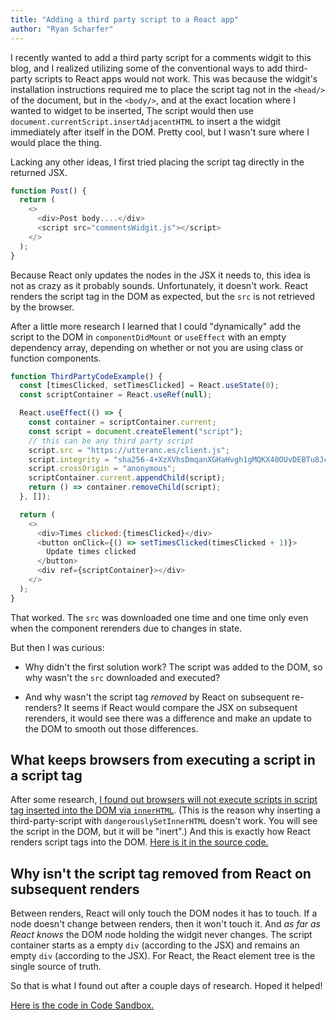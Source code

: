 ```yaml
---
title: "Adding a third party script to a React app"
author: "Ryan Scharfer"
---
```


I recently wanted to add a third party script for a comments widgit to this blog, and I realized utilizing some of the conventional ways to add third-party scripts to React apps would not work. This was because the widgit's installation instructions required me to place the script tag not in the `<head/>` of the document, but in the `<body/>`, and at the exact location where I wanted to widget to be inserted, The script would then use `document.currentScript.insertAdjacentHTML` to insert a the widgit immediately after itself in the DOM. Pretty cool, but I wasn't sure where I would place the thing.

Lacking any other ideas, I first tried placing the script tag directly in the returned JSX.

```javascript
function Post() {
  return (
    <>
      <div>Post body....</div>
      <script src="commentsWidgit.js"></script>
    </>
  );
}
```

Because React only updates the nodes in the JSX it needs to, this idea is not as crazy as it probably sounds. Unfortunately, it doesn't work. React renders the script tag in the DOM as expected, but the `src` is not retrieved by the browser.

After a little more research I learned that I could "dynamically" add the script to the DOM in `componentDidMount` or `useEffect` with an empty dependency array, depending on whether or not you are using class or function components.

```javascript
function ThirdPartyCodeExample() {
  const [timesClicked, setTimesClicked] = React.useState(0);
  const scriptContainer = React.useRef(null);

  React.useEffect(() => {
    const container = scriptContainer.current;
    const script = document.createElement("script");
    // this can be any third party script
    script.src = "https://utteranc.es/client.js";
    script.integrity = "sha256-4+XzXVhsDmqanXGHaHvgh1gMQKX40OUvDEBTu8JcmNs=";
    script.crossOrigin = "anonymous";
    scriptContainer.current.appendChild(script);
    return () => container.removeChild(script);
  }, []);

  return (
    <>
      <div>Times clicked:{timesClicked}</div>
      <button onClick={() => setTimesClicked(timesClicked + 1)}>
        Update times clicked
      </button>
      <div ref={scriptContainer}></div>
    </>
  );
}
```

That worked. The `src` was downloaded one time and one time only even when the component rerenders due to changes in state.

But then I was curious:

- Why didn't the first solution work? The script was added to the DOM, so why wasn't the `src` downloaded and executed?

- And why wasn't the script tag _removed_ by React on subsequent re-renders? It seems if React would compare the JSX on subsequent rerenders, it would see there was a difference and make an update to the DOM to smooth out those differences.

## What keeps browsers from executing a script in a script tag

After some research, [I found out browsers will not execute scripts in script tag inserted into the DOM via `innerHTML`](https://developer.mozilla.org/en-US/docs/Web/API/Element/innerHTML#Security_considerations). (This is the reason why inserting a third-party-script with `dangerouslySetInnerHTML` doesn't work. You will see the script in the DOM, but it will be "inert".) And this is exactly how React renders script tags into the DOM. [Here is it in the source code.](https://github.com/facebook/react/blob/a08ae9f147a716520a089055e2dec8f5397a4b0f/packages/react-dom/src/client/ReactDOMComponent.js#L439)

## Why isn't the script tag removed from React on subsequent renders

Between renders, React will only touch the DOM nodes it has to touch. If a node doesn't change between renders, then it won't touch it. And _as far as React knows_ the DOM node holding the widgit never changes. The script container starts as a empty `div` (according to the JSX) and remains an empty `div` (according to the JSX). For React, the React element tree is the single source of truth.

So that is what I found out after a couple days of research. Hoped it helped!

[Here is the code in Code Sandbox.](https://codesandbox.io/s/third-party-script-c4ki9)

